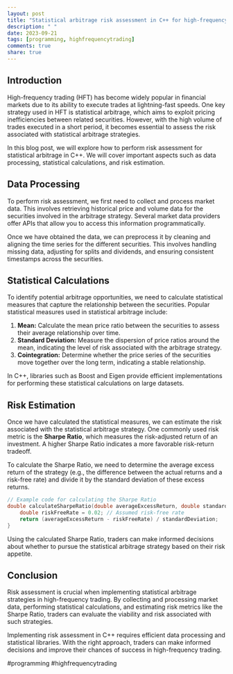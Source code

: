 ```yaml
---
layout: post
title: "Statistical arbitrage risk assessment in C++ for high-frequency trading"
description: " "
date: 2023-09-21
tags: [programming, highfrequencytrading]
comments: true
share: true
---
```


## Introduction
High-frequency trading (HFT) has become widely popular in financial markets due to its ability to execute trades at lightning-fast speeds. One key strategy used in HFT is statistical arbitrage, which aims to exploit pricing inefficiencies between related securities. However, with the high volume of trades executed in a short period, it becomes essential to assess the risk associated with statistical arbitrage strategies.

In this blog post, we will explore how to perform risk assessment for statistical arbitrage in C++. We will cover important aspects such as data processing, statistical calculations, and risk estimation.

## Data Processing
To perform risk assessment, we first need to collect and process market data. This involves retrieving historical price and volume data for the securities involved in the arbitrage strategy. Several market data providers offer APIs that allow you to access this information programmatically.

Once we have obtained the data, we can preprocess it by cleaning and aligning the time series for the different securities. This involves handling missing data, adjusting for splits and dividends, and ensuring consistent timestamps across the securities.

## Statistical Calculations
To identify potential arbitrage opportunities, we need to calculate statistical measures that capture the relationship between the securities. Popular statistical measures used in statistical arbitrage include:

1. **Mean:** Calculate the mean price ratio between the securities to assess their average relationship over time.
2. **Standard Deviation:** Measure the dispersion of price ratios around the mean, indicating the level of risk associated with the arbitrage strategy.
3. **Cointegration:** Determine whether the price series of the securities move together over the long term, indicating a stable relationship.

In C++, libraries such as Boost and Eigen provide efficient implementations for performing these statistical calculations on large datasets.

## Risk Estimation
Once we have calculated the statistical measures, we can estimate the risk associated with the statistical arbitrage strategy. One commonly used risk metric is the **Sharpe Ratio**, which measures the risk-adjusted return of an investment. A higher Sharpe Ratio indicates a more favorable risk-return tradeoff.

To calculate the Sharpe Ratio, we need to determine the average excess return of the strategy (e.g., the difference between the actual returns and a risk-free rate) and divide it by the standard deviation of these excess returns.

```cpp
// Example code for calculating the Sharpe Ratio
double calculateSharpeRatio(double averageExcessReturn, double standardDeviation) {
    double riskFreeRate = 0.02; // Assumed risk-free rate
    return (averageExcessReturn - riskFreeRate) / standardDeviation;
}
```

Using the calculated Sharpe Ratio, traders can make informed decisions about whether to pursue the statistical arbitrage strategy based on their risk appetite.

## Conclusion
Risk assessment is crucial when implementing statistical arbitrage strategies in high-frequency trading. By collecting and processing market data, performing statistical calculations, and estimating risk metrics like the Sharpe Ratio, traders can evaluate the viability and risk associated with such strategies.

Implementing risk assessment in C++ requires efficient data processing and statistical libraries. With the right approach, traders can make informed decisions and improve their chances of success in high-frequency trading.

#programming #highfrequencytrading